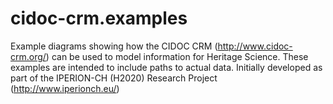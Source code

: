 # cidoc-crm.examples
Example diagrams showing how the CIDOC CRM (http://www.cidoc-crm.org/) can be used to model information for Heritage Science. These examples are intended to include paths to actual data. Initially developed as part of the IPERION-CH (H2020) Research Project (http://www.iperionch.eu/)

